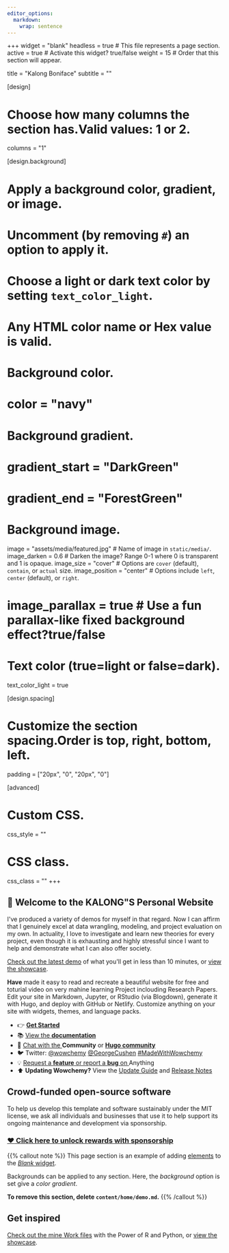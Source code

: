 ```yaml
---
editor_options: 
  markdown: 
    wrap: sentence
---
```


+++
widget = "blank" 
headless = true   # This file represents a page section.
active = true     # Activate this widget? true/false
weight = 15       # Order that this section will appear.

title = "Kalong Boniface" 
subtitle = ""

[design] 
# Choose how many columns the section has.Valid values: 1 or 2.
columns = "1"

[design.background] 
# Apply a background color, gradient, or image.
# Uncomment (by removing `#`) an option to apply it.
# Choose a light or dark text color by setting `text_color_light`.
# Any HTML color name or Hex value is valid.

# Background color.
# color = "navy"

# Background gradient.
# gradient_start = "DarkGreen" 
# gradient_end = "ForestGreen"

# Background image.
image = "assets/media/featured.jpg"   # Name of image in `static/media/`.
image_darken = 0.6                    # Darken the image? Range 0-1 where 0 is transparent and 1 is opaque.
image_size = "cover"                  # Options are `cover` (default), `contain`, or `actual` size.
image_position = "center"             # Options include `left`, `center` (default), or `right`.
# image_parallax = true              # Use a fun parallax-like fixed background effect?true/false

# Text color (true=light or false=dark).
text_color_light = true

[design.spacing] 
# Customize the section spacing.Order is top, right, bottom, left.
padding = ["20px", "0", "20px", "0"]

[advanced]
# Custom CSS.
css_style = ""

# CSS class.
css_class = "" 
+++
##            :wave: Welcome to the **KALONG"S** Personal Website

I've produced a variety of demos for myself in that regard.
Now I can affirm that I genuinely excel at data wrangling, modeling, and project evaluation on my own.
In actuality, I love to investigate and learn new theories for every project, even though it is exhausting and highly stressful since I want to help and demonstrate what I can also offer society.

[Check out the latest demo](https://academic-demo.netlify.app) of what you'll get in less than 10 minutes, or [view the showcase](https://wowchemy.com/user-stories/).

**Have** made it easy to read and recreate a beautiful website for free and toturial video on very mahine learning Project inclouding Research Papers.
Edit your site in Markdown, Jupyter, or RStudio (via Blogdown), generate it with Hugo, and deploy with GitHub or Netlify.
Customize anything on your site with widgets, themes, and language packs.

-   :point_right: [**Get Started**](https://wowchemy.com/docs/install/)
-   :books: [View the **documentation**](https://wowchemy.com/docs/)
-   :speech_balloon: [Chat with the ](https://discord.gg/z8wNYzb) **Community** or [**Hugo community**](https://discourse.gohugo.io)
-   :bird: Twitter: [@wowchemy](https://twitter.com/wowchemy) [@GeorgeCushen](https://twitter.com/GeorgeCushen) [#MadeWithWowchemy](https://twitter.com/search?q=%23MadeWithWowchemy&src=typed_query)
-   :bulb: [Request a **feature** or report a **bug** on ](https://github.com/wowchemy/wowchemy-hugo-themes/issues)Anything
-   :arrow_up: **Updating Wowchemy?** View the [Update Guide](https://wowchemy.com/docs/update/) and [Release Notes](https://wowchemy.com/updates/)

##              Crowd-funded open-source software

To help us develop this template and software sustainably under the MIT license, we ask all individuals and businesses that use it to help support its ongoing maintenance and development via sponsorship.

###                  [:heart: Click here to unlock rewards with sponsorship](https://wowchemy.com/plans/)

{{% callout note %}} This page section is an example of adding [elements](https://wowchemy.com/docs/content/writing-markdown-latex/) to the [*Blank* widget](https://wowchemy.com/docs/widget/).

Backgrounds can be applied to any section.
Here, the *background* option is set give a *color gradient*.

**To remove this section, delete `content/home/demo.md`.** {{% /callout %}}

## Get inspired

[Check out the mine Work files](https://github.com/wowchemy/starter-academic/tree/master/exampleSite) with the Power of R and Python, or [view the showcase](https://wowchemy.com/user-stories/).
